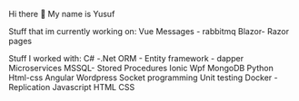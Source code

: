 Hi there 👋
My name is Yusuf 

Stuff that im currently working on:
Vue
Messages - rabbitmq
Blazor- Razor pages


Stuff I worked with:
C# -.Net
ORM - Entity framework - dapper
Microservices
MSSQL- Stored Procedures
Ionic
Wpf
MongoDB
Python
Html-css
Angular
Wordpress
Socket programming
Unit testing
Docker - Replication
Javascript
HTML
CSS

      
